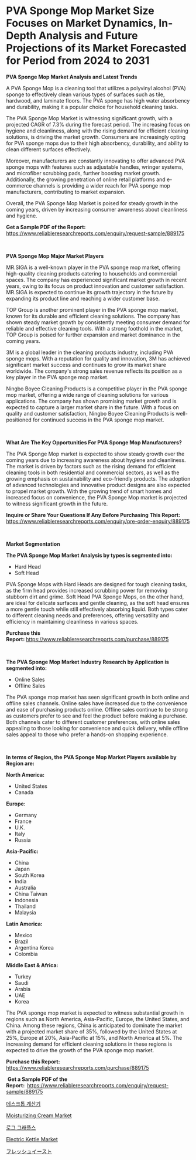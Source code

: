 <p><h1>PVA Sponge Mop Market Size Focuses on Market Dynamics, In-Depth Analysis and Future Projections of its Market Forecasted for Period from 2024 to 2031</h1></p><p><strong>PVA Sponge Mop Market Analysis and Latest Trends</strong></p>
<p><p>A PVA Sponge Mop is a cleaning tool that utilizes a polyvinyl alcohol (PVA) sponge to effectively clean various types of surfaces such as tile, hardwood, and laminate floors. The PVA sponge has high water absorbency and durability, making it a popular choice for household cleaning tasks.</p><p>The PVA Sponge Mop Market is witnessing significant growth, with a projected CAGR of 7.3% during the forecast period. The increasing focus on hygiene and cleanliness, along with the rising demand for efficient cleaning solutions, is driving the market growth. Consumers are increasingly opting for PVA sponge mops due to their high absorbency, durability, and ability to clean different surfaces effectively.</p><p>Moreover, manufacturers are constantly innovating to offer advanced PVA sponge mops with features such as adjustable handles, wringer systems, and microfiber scrubbing pads, further boosting market growth. Additionally, the growing penetration of online retail platforms and e-commerce channels is providing a wider reach for PVA sponge mop manufacturers, contributing to market expansion.</p><p>Overall, the PVA Sponge Mop Market is poised for steady growth in the coming years, driven by increasing consumer awareness about cleanliness and hygiene.</p></p>
<p><strong>Get a Sample PDF of the Report:&nbsp;</strong> <a href="https://www.reliableresearchreports.com/enquiry/request-sample/889175">https://www.reliableresearchreports.com/enquiry/request-sample/889175</a></p>
<p>&nbsp;</p>
<p><strong>PVA Sponge Mop Major Market Players</strong></p>
<p><p>MR.SIGA is a well-known player in the PVA sponge mop market, offering high-quality cleaning products catering to households and commercial spaces. The company has experienced significant market growth in recent years, owing to its focus on product innovation and customer satisfaction. MR.SIGA is expected to continue its growth trajectory in the future by expanding its product line and reaching a wider customer base.</p><p>TOP Group is another prominent player in the PVA sponge mop market, known for its durable and efficient cleaning solutions. The company has shown steady market growth by consistently meeting consumer demand for reliable and effective cleaning tools. With a strong foothold in the market, TOP Group is poised for further expansion and market dominance in the coming years.</p><p>3M is a global leader in the cleaning products industry, including PVA sponge mops. With a reputation for quality and innovation, 3M has achieved significant market success and continues to grow its market share worldwide. The company's strong sales revenue reflects its position as a key player in the PVA sponge mop market.</p><p>Ningbo Boyee Cleaning Products is a competitive player in the PVA sponge mop market, offering a wide range of cleaning solutions for various applications. The company has shown promising market growth and is expected to capture a larger market share in the future. With a focus on quality and customer satisfaction, Ningbo Boyee Cleaning Products is well-positioned for continued success in the PVA sponge mop market.</p></p>
<p>&nbsp;</p>
<p><strong>What Are The Key Opportunities For PVA Sponge Mop Manufacturers?</strong></p>
<p><p>The PVA Sponge Mop market is expected to show steady growth over the coming years due to increasing awareness about hygiene and cleanliness. The market is driven by factors such as the rising demand for efficient cleaning tools in both residential and commercial sectors, as well as the growing emphasis on sustainability and eco-friendly products. The adoption of advanced technologies and innovative product designs are also expected to propel market growth. With the growing trend of smart homes and increased focus on convenience, the PVA Sponge Mop market is projected to witness significant growth in the future.</p></p>
<p><strong>Inquire or Share Your Questions If Any Before Purchasing This Report:</strong> <a href="https://www.reliableresearchreports.com/enquiry/pre-order-enquiry/889175">https://www.reliableresearchreports.com/enquiry/pre-order-enquiry/889175</a></p>
<p>&nbsp;</p>
<p><strong>Market Segmentation</strong></p>
<p><strong>The PVA Sponge Mop Market Analysis by types is segmented into:</strong></p>
<p><ul><li>Hard Head</li><li>Soft Head</li></ul></p>
<p><p>PVA Sponge Mops with Hard Heads are designed for tough cleaning tasks, as the firm head provides increased scrubbing power for removing stubborn dirt and grime. Soft Head PVA Sponge Mops, on the other hand, are ideal for delicate surfaces and gentle cleaning, as the soft head ensures a more gentle touch while still effectively absorbing liquid. Both types cater to different cleaning needs and preferences, offering versatility and efficiency in maintaining cleanliness in various spaces.</p></p>
<p><strong>Purchase this Report:&nbsp;</strong><a href="https://www.reliableresearchreports.com/purchase/889175">https://www.reliableresearchreports.com/purchase/889175</a></p>
<p>&nbsp;</p>
<p><strong>The PVA Sponge Mop Market Industry Research by Application is segmented into:</strong></p>
<p><ul><li>Online Sales</li><li>Offline Sales</li></ul></p>
<p><p>The PVA sponge mop market has seen significant growth in both online and offline sales channels. Online sales have increased due to the convenience and ease of purchasing products online. Offline sales continue to be strong as customers prefer to see and feel the product before making a purchase. Both channels cater to different customer preferences, with online sales appealing to those looking for convenience and quick delivery, while offline sales appeal to those who prefer a hands-on shopping experience.</p></p>
<p>&nbsp;</p>
<p><strong>In terms of Region, the PVA Sponge Mop Market Players available by Region are:</strong></p>
<p>
    <p> <strong> North America: </strong>
        <ul>
            <li>United States</li>
            <li>Canada</li>
        </ul>
        </p> 
    <p> <strong> Europe: </strong>
        <ul>
            <li>Germany</li>
            <li>France</li>
            <li>U.K.</li>
            <li>Italy</li>
            <li>Russia</li>
        </ul>
        </p> 
    <p> <strong> Asia-Pacific: </strong>
        <ul>
            <li>China</li>
            <li>Japan</li>
            <li>South Korea</li>
            <li>India</li>
            <li>Australia</li>
            <li>China Taiwan</li>
            <li>Indonesia</li>
            <li>Thailand</li>
            <li>Malaysia</li>
        </ul>
        </p> 
    <p> <strong> Latin America: </strong>
        <ul>
            <li>Mexico</li>
            <li>Brazil</li>
            <li>Argentina Korea</li>
            <li>Colombia</li>
        </ul>
        </p> 
    <p> <strong> Middle East & Africa: </strong>
        <ul>
            <li>Turkey</li>
            <li>Saudi</li>
            <li>Arabia</li>
            <li>UAE</li>
            <li>Korea</li>
        </ul>
    </p>
    </p>
<p><p>The PVA sponge mop market is expected to witness substantial growth in regions such as North America, Asia-Pacific, Europe, the United States, and China. Among these regions, China is anticipated to dominate the market with a projected market share of 35%, followed by the United States at 25%, Europe at 20%, Asia-Pacific at 15%, and North America at 5%. The increasing demand for efficient cleaning solutions in these regions is expected to drive the growth of the PVA sponge mop market.</p></p>
<p><strong>Purchase this Report: </strong><a href="https://www.reliableresearchreports.com/purchase/889175">https://www.reliableresearchreports.com/purchase/889175</a></p>
<p>&nbsp;<strong>Get a Sample PDF of the Report:&nbsp;&nbsp;</strong><a href="https://www.reliableresearchreports.com/enquiry/request-sample/889175">https://www.reliableresearchreports.com/enquiry/request-sample/889175</a></p>
<p><strong></strong></p>
<p><p><a href="https://github.com/khytkeqagplkzqvh/Market-Research-Report-List-1/blob/main/99910712881.md">데스크톱 계산기</a></p><p><a href="https://github.com/Airanohannonzb68e5pb53oc1/Market-Research-Report-List-1/blob/main/moisturizing-cream-market.md">Moisturizing Cream Market</a></p><p><a href="https://github.com/bvubpqd5241630/Market-Research-Report-List-1/blob/main/82119162880.md">로그 그래플스</a></p><p><a href="https://github.com/fiixsa/Market-Research-Report-List-1/blob/main/electric-kettle-market.md">Electric Kettle Market</a></p><p><a href="https://github.com/xemfu2379520/Market-Research-Report-List-1/blob/main/99300833248.md">フレッシュイースト</a></p></p>